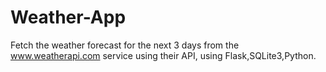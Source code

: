# Weather-App
Fetch the weather forecast for the next 3 days from the www.weatherapi.com service using their API, using Flask,SQLite3,Python.
